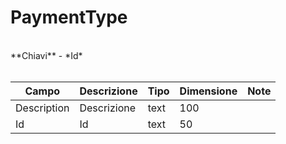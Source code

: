 # PaymentType

<br>
**Chiavi**
- *Id*
<br><br>

| Campo | Descrizione | Tipo | Dimensione | Note |
| --- | --- | --- | --- | --- |
| Description | Descrizione | text | 100 |  |
| Id | Id | text | 50 |  |

